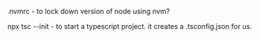 
.nvmrc - to lock down version of node using nvm?

npx tsc --init - to start a typescript project. it creates a .tsconfig.json for us.